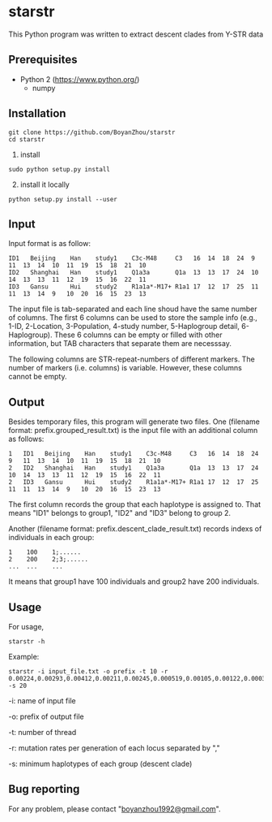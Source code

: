 # starstr
This Python program was written to extract descent clades from Y-STR data



## Prerequisites
* Python 2 (https://www.python.org/)
  * numpy



## Installation
```
git clone https://github.com/BoyanZhou/starstr
cd starstr
```
1. install
```
sudo python setup.py install
```
2. install it locally
```
python setup.py install --user
```



## Input
Input format is as follow:
```
ID1   Beijing    Han    study1    C3c-M48     C3   16  14  18  24  9   11  13  14  10  11  19  15  18  21  10
ID2   Shanghai   Han    study1    Q1a3a       Q1a  13  13  17  24  10  14  13  13  11  12  19  15  16  22  11
ID3   Gansu      Hui    study2    R1a1a*-M17+ R1a1 17  12  17  25  11  11  13  14  9   10  20  16  15  23  13
```
The input file is tab-separated and each line shoud have the same number of columns. The first 6 columns can be used to store the sample info (e.g., 1-ID, 2-Location, 3-Population, 4-study number, 5-Haplogroup detail, 6-Haplogroup). These 6 columns can be empty or filled with other information, but TAB characters that separate them are necesssay.

The following columns are STR-repeat-numbers of different markers. The number of markers (i.e. columns) is variable. However, these columns cannot be empty.



## Output
Besides temporary files, this program will generate two files. One (filename format: prefix.grouped_result.txt) is the input file with an additional column as follows:
```
1   ID1   Beijing    Han    study1    C3c-M48     C3   16  14  18  24  9   11  13  14  10  11  19  15  18  21  10
2   ID2   Shanghai   Han    study1    Q1a3a       Q1a  13  13  17  24  10  14  13  13  11  12  19  15  16  22  11
2   ID3   Gansu      Hui    study2    R1a1a*-M17+ R1a1 17  12  17  25  11  11  13  14  9   10  20  16  15  23  13
```
The first column records the group that each haplotype is assigned to. That means "ID1" belongs to group1, "ID2" and "ID3" belong to group 2.

Another (filename format: prefix.descent_clade_result.txt) records indexs of individuals in each group:
```
1    100    1;......
2    200    2;3;......
...  ...    ...
```
It means that group1 have 100 individuals and group2 have 200 individuals.



## Usage
For usage,
```
starstr -h
```

Example:
```
starstr -i input_file.txt -o prefix -t 10 -r 0.00224,0.00293,0.00412,0.00211,0.00245,0.000519,0.00105,0.00122,0.000375,0.00545,0.00152,0.00429,0.00636,0.00433,0.00303 -s 20
```
-i: name of input file

-o: prefix of output file

-t: number of thread

-r: mutation rates per generation of each locus separated by ","

-s: minimum haplotypes of each group (descent clade)



## Bug reporting
For any problem, please contact "boyanzhou1992@gmail.com".
